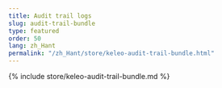 ```yaml
---
title: Audit trail logs
slug: audit-trail-bundle
type: featured
order: 50
lang: zh_Hant
permalink: "/zh_Hant/store/keleo-audit-trail-bundle.html"
---
```


{% include store/keleo-audit-trail-bundle.md %}
